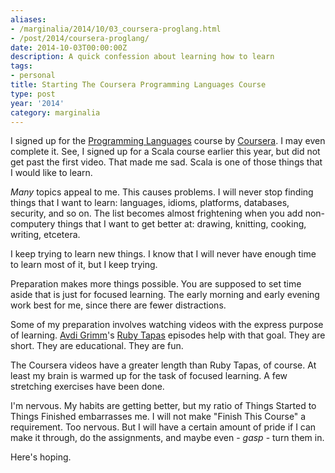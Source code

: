 ```yaml
---
aliases:
- /marginalia/2014/10/03_coursera-proglang.html
- /post/2014/coursera-proglang/
date: 2014-10-03T00:00:00Z
description: A quick confession about learning how to learn
tags:
- personal
title: Starting The Coursera Programming Languages Course
type: post
year: '2014'
category: marginalia
---
```

[Programming Languages]: https://www.coursera.org/course/proglang
[Coursera]: https://www.coursera.org/

I signed up for the [Programming Languages][] course by
[Coursera][]. I may even complete it. See, I signed up for a Scala
course earlier this year, but did not get past the first
video. That made me sad. Scala is one of those things that I
would like to learn.
<!-- TEASER_END -->

*Many* topics appeal to me. This causes problems. I will never
stop finding things that I want to learn: languages, idioms,
platforms, databases, security, and so on. The list becomes almost
frightening when you add non-computery things that I want to get
better at: drawing, knitting, cooking, writing, etcetera.

I keep trying to learn new things. I know that I will never have
enough time to learn most of it, but I keep trying.

Preparation makes more things possible. You are supposed to set time
aside that is just for focused learning. The early morning and early
evening work best for me, since there are fewer distractions.

[Avdi Grimm]: http://about.avdi.org/
[Ruby Tapas]: http://www.rubytapas.com/

Some of my preparation involves watching videos with the express purpose of
learning. [Avdi Grimm][]'s [Ruby Tapas][] episodes help with that goal.
They are short. They are educational. They are fun.

The Coursera videos have a greater length than Ruby Tapas, of
course. At least my brain is warmed up for the task of focused
learning. A few stretching exercises have been done.

I'm nervous. My habits are getting better, but my ratio of Things
Started to Things Finished embarrasses me. I will not make "Finish
This Course" a requirement. Too nervous. But I will have a certain
amount of pride if I can make it through, do the assignments, and
maybe even - *gasp* - turn them in.

Here's hoping.
